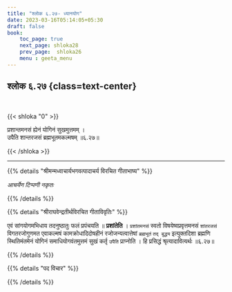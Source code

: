 ```yaml
---
title: "श्लोक ६.२७- ध्यानयोग"
date: 2023-03-16T05:14:05+05:30
draft: false
book:
    toc_page: true
    next_page: shloka28
    prev_page:  shloka26
    menu : geeta_menu
---
```




## श्लोक ६.२७ {class=text-center}

<br/>

{{< shloka  "0"  >}}

प्रशान्तमनसं ह्येनं योगिनं सुखमुत्तमम् ।  
उपैति शान्तरजसं ब्रह्मभूतमकल्मषम् ॥६.२७॥

{{< /shloka >}}

---


{{% details "श्रीमन्मध्वाचार्यभगवत्पादाचर्य विरचित  गीताभाष्य" %}}

*आचर्येण टिप्पणी नकृतः*

{{% /details %}}



{{% details "श्रीराघवेन्द्रतीर्थविरचित गीताविवृतिः" %}}

एवं सांगयोगमभिधाय तदनुष्ठातुः फलं प्रपंचयति ॥ **प्रशांतेति** ।
`प्रशांतमनसं` स्वतो विषयेष्वप्रवृत्तमनसं `शांतरजसं` विगतरजोगुणमत
एवाकल्मषं कामक्रोधादिदोषहीनं रजोजन्यत्वात्तेषां `ब्रह्मभूतं`  `तद् बुद्धय`
इत्युक्तदिशा ब्रह्मणि स्थितिमंतमेनं योगिनं समाधियोगवंतमुत्तमं सुखं कर्तृ
`उपैति` प्राप्नोति । हि प्रसिद्धं श्रृत्यादावित्यर्थः ॥६.२७॥

{{% /details %}}



{{% details "पद विचार" %}}


{{% /details %}}
